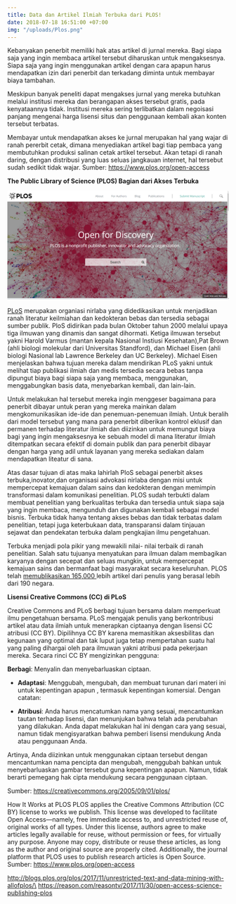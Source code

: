 ```yaml
---
title: Data dan Artikel Ilmiah Terbuka dari PLOS!
date: 2018-07-18 16:51:00 +07:00
img: "/uploads/Plos.png"
---
```


Kebanyakan penerbit memiliki hak atas artikel di jurnal mereka. Bagi siapa saja yang ingin membaca artikel tersebut diharuskan untuk mengaksesnya. Siapa saja yang ingin menggunakan artikel dengan cara apapun harus mendapatkan izin dari penerbit dan terkadang diminta untuk membayar biaya tambahan.

Meskipun banyak peneliti dapat mengakses jurnal yang mereka butuhkan melalui institusi mereka dan berangapan akses tersebut gratis, pada kenyataannya tidak. Institusi mereka sering terlibatkan dalam negoisasi panjang mengenai harga lisensi situs dan penggunaan kembali akan konten tersebut terbatas.

Membayar untuk mendapatkan akses ke jurnal merupakan hal yang wajar di ranah pererbit cetak, dimana menyediakan artikel bagi tiap pembaca yang membutuhkan produksi salinan cetak artikel tersebut. Akan tetapi di ranah daring, dengan distribusi yang luas seluas jangkauan internet, hal tersebut sudah sedikit tidak wajar. Sumber: https://www.plos.org/open-access

**The Public Library of Science (PLOS) Bagian dari Akses Terbuka**

![Plos.png](/uploads/Plos.png)

[PLoS](http://creativecommons.org/2005/09/01/plos/) merupakan organiasi nirlaba yang didedikasikan untuk menjadikan ranah literatur keilmiahan dan kedokteran bebas dan tersedia sebagai sumber publik. PloS didirikan pada bulan Oktober tahun 2000 melalui upaya tiga ilmuwan yang dinamis dan sangat dihormati. Ketiga ilmuwan tersebut yakni Harold Varmus (mantan kepala Nasional Instiusi Kesehatan),Pat Brown (ahli biologi molekular dari Universitas Standford), dan Michael Eisen (ahli biologi Nasional lab Lawrence Berkeley dan UC Berkeley).  Michael Eisen menjelaskan bahwa tujuan mereka dalam mendirikan PLoS yakni untuk melihat tiap publikasi ilmiah dan medis tersedia secara bebas tanpa dipungut biaya bagi siapa saja yang membaca, menggunakan, menggabungkan basis data, menyebarkan kembali, dan lain-lain. 

Untuk melakukan hal tersebut mereka ingin menggeser bagaimana para penerbit dibayar untuk peran yang mereka mainkan dalam mengkomunikasikan ide-ide dan penemuan-penemuan  ilmiah.  Untuk beralih dari model tersebut yang mana para penerbit diberikan  kontrol eklusif dan permanen terhadap literatur ilmiah dan diizinkan untuk memungut biaya bagi yang ingin mengaksesnya ke sebuah model di mana literatur ilmiah ditempatkan secara efektif di domain publik dan para penerbit dibayar dengan harga yang adil untuk layanan yang mereka sediakan dalam mendapatkan liteatur di sana. 

Atas dasar tujuan di atas maka lahirlah PloS sebagai penerbit akses terbuka,inovator,dan organisasi advokasi nirlaba dengan misi untuk mempercepat kemajuan dalam sains dan kedokteran dengan memimpin transformasi dalam komunikasi penelitian. PLOS sudah terbukti dalam membuat penelitian yang berkualitas terbuka dan tersedia untuk siapa saja yang ingin membaca, mengunduh dan digunakan kembali sebagai model bisnis. Terbuka tidak hanya tentang akses bebas dan tidak terbatas dalam penelitian, tetapi juga keterbukaan data, transparansi dalam tinjauan sejawat dan pendekatan terbuka dalam pengkajian ilmu pengetahuan.

Terbuka menjadi pola pikir yang mewakili nilai- nilai terbaik di ranah penelitian. Salah satu tujuanya menyatukan para ilmuan dalam membagikan karyanya dengan secepat dan seluas mungkin, untuk mempercepat kemajuan sains dan bermanfaat bagi masyarakat secara keseluruhan. PLOS telah [memublikasikan 165,000 ](https://www.plos.org/history)lebih artikel dari penulis yang berasal lebih dari 190 negara.

**Lisensi Creative Commons (CC) di PLoS**

Creative Commons and PLoS berbagi tujuan bersama dalam memperkuat ilmu pengetahuan bersama. PLoS mengajak penulis yang berkontribusi artikel atau data ilmiah untuk  menerapkan ciptaanya dengan lisensi CC atribusi (CC BY). Dipilihnya CC BY karena memasitikan aksesbilitas dan kegunaan yang optimal dan tak luput juga tetap mempertahan  suatu hal yang paling dihargai oleh para ilmuwan yakni atribusi pada pekerjaan mereka.  Secara rinci CC BY mengizinkan pengguna:

**Berbagi**: Menyalin dan menyebarluaskan ciptaan.

* **Adaptasi**: Menggubah, mengubah, dan membuat turunan dari materi ini untuk kepentingan apapun , termasuk kepentingan komersial. Dengan catatan:

* **Atribusi**: Anda harus mencatumkan nama yang sesuai, mencantumkan tautan terhadap lisensi, dan menunjukan bahwa telah ada perubahan yang dilakukan. Anda dapat melakukan hal ini dengan cara yang sesuai, namun tidak mengisyaratkan bahwa pemberi lisensi mendukung Anda atau penggunaan Anda.

Artinya, Anda diizinkan untuk menggunakan ciptaan tersebut dengan mencantumkan nama pencipta dan mengubah, menggubah bahkan untuk menyebarluaskan gambar tersebut guna kepentingan apapun. Namun, tidak berarti pemegang hak cipta mendukung secara penggunaan ciptaan.



Sumber: https://creativecommons.org/2005/09/01/plos/

How It Works at PLOS
PLOS applies the Creative Commons Attribution (CC BY) license to works we publish. This license was developed to facilitate Open Access—namely, free immediate access to, and unrestricted reuse of, original works of all types. Under this license, authors agree to make articles legally available for reuse, without permission or fees, for virtually any purpose. Anyone may copy, distribute or reuse these articles, as long as the author and original source are properly cited. Additionally, the journal platform that PLOS uses to publish research articles is Open Source.
Sumber: https://www.plos.org/open-access

http://blogs.plos.org/plos/2017/11/unrestricted-text-and-data-mining-with-allofplos/\
https://reason.com/reasontv/2017/11/30/open-access-science-publishing-plos
